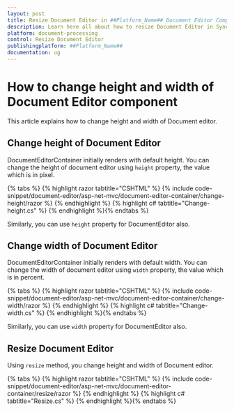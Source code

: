 ```yaml
---
layout: post
title: Resize Document Editor in ##Platform_Name## Document Editor Component
description: Learn here all about how to resize Document Editor in Syncfusion ##Platform_Name## Document Editor component of Syncfusion Essential JS 2 and more.
platform: document-processing
control: Resize Document Editor
publishingplatform: ##Platform_Name##
documentation: ug
---
```



# How to change height and width of Document Editor component

This article explains how to change height and width of Document editor.

## Change height of Document Editor

DocumentEditorContainer initially renders with default height. You can change the height of document editor using `height` property, the value which is in pixel.


{% tabs %}
{% highlight razor tabtitle="CSHTML" %}
{% include code-snippet/document-editor/asp-net-mvc/document-editor-container/change-height/razor %}
{% endhighlight %}
{% highlight c# tabtitle="Change-height.cs" %}
{% endhighlight %}{% endtabs %}


Similarly, you can use `height` property for DocumentEditor also.

## Change width of Document Editor

DocumentEditorContainer initially renders with default width. You can change the width of document editor using `width` property, the value which is in percent.



{% tabs %}
{% highlight razor tabtitle="CSHTML" %}
{% include code-snippet/document-editor/asp-net-mvc/document-editor-container/change-width/razor %}
{% endhighlight %}
{% highlight c# tabtitle="Change-width.cs" %}
{% endhighlight %}{% endtabs %}



Similarly, you can use `width` property for DocumentEditor also.

## Resize Document Editor

Using `resize` method, you change height and width of Document editor.


{% tabs %}
{% highlight razor tabtitle="CSHTML" %}
{% include code-snippet/document-editor/asp-net-mvc/document-editor-container/resize/razor %}
{% endhighlight %}
{% highlight c# tabtitle="Resize.cs" %}
{% endhighlight %}{% endtabs %}

